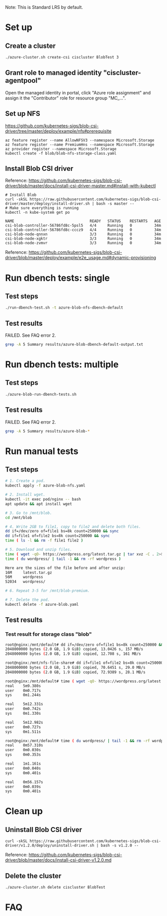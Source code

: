 Note: This is Standard LRS by default.

# Set up

## Create a cluster

```bash
./azure-cluster.sh create-csi ciscluster BlobTest 3
```

## Grant role to managed identity "ciscluster-agentpool"

Open the managed identity in portal, click "Azure role assignment"
and assign it the "Contributor" role for resource group "MC_...".

## Set up NFS

https://github.com/kubernetes-sigs/blob-csi-driver/tree/master/deploy/example/nfs#prerequisite

```
az feature register --name AllowNFSV3 --namespace Microsoft.Storage
az feature register --name PremiumHns --namespace Microsoft.Storage
az provider register --namespace Microsoft.Storage
kubectl create -f blob/blob-nfs-storage-class.yaml
```

## Install Blob CSI driver

Reference: https://github.com/kubernetes-sigs/blob-csi-driver/blob/master/docs/install-csi-driver-master.md#install-with-kubectl

```
# Install Blob
curl -skSL https://raw.githubusercontent.com/kubernetes-sigs/blob-csi-driver/master/deploy/install-driver.sh | bash -s master --
# Make sure everything is running
kubectl -n kube-system get po

NAME                                  READY   STATUS    RESTARTS   AGE
csi-blob-controller-56786fd8c-5psl5   4/4     Running   0          34m
csi-blob-controller-56786fd8c-cccz9   4/4     Running   0          34m
csi-blob-node-qnnxn                   3/3     Running   0          34m
csi-blob-node-xgktr                   3/3     Running   0          34m
csi-blob-node-zvmvr                   3/3     Running   0          34m
```

Reference: https://github.com/kubernetes-sigs/blob-csi-driver/blob/master/deploy/example/e2e_usage.md#dynamic-provisioning

# Run dbench tests: single

## Test steps

```bash
./run-dbench-test.sh -t azure-blob-nfs-dbench-default
```

## Test results

FAILED. See FAQ error 2.

```bash
grep -A 5 Summary results/azure-blob-dbench-default-output.txt
```

# Run dbench tests: multiple

## Test steps

```bash
./azure-blob-run-dbench-tests.sh
```

## Test results

FAILED. See FAQ error 2.

```bash
grep -A 5 Summary results/azure-blob-*
```

# Run manual tests

## Test steps

```bash
# 1. Create a pod.
kubectl apply -f azure-blob-nfs.yaml

# 2. Install wget.
kubectl -it exec pod/nginx -- bash
apt update && apt install wget

# 3. Go to /mnt/blob.
cd /mnt/blob

# 4. Write 2GB to file1, copy to file2 and delete both files.
dd if=/dev/zero of=file1 bs=8k count=250000 && sync 
dd if=file1 of=file2 bs=8k count=250000 && sync 
time ( ls -l && rm -f file1 file2 )

# 5. Download and unzip files.
time ( wget -qO- https://wordpress.org/latest.tar.gz | tar xvz -C . 2>&1 > /dev/null )
time ( du wordpress/ | tail -1 && rm -rf wordpress )

Here are the sizes of the file before and after unzip:
16M     latest.tar.gz
56M     wordpress
52034   wordpress/

# 6. Repeat 3-5 for /mnt/blob-premium.

# 7. Delete the pod.
kubectl delete -f azure-blob.yaml
```

## Test results

### Test result for storage class "blob"

```bash
root@nginx:/mnt/default# dd if=/dev/zero of=file1 bs=8k count=250000 && sync 
2048000000 bytes (2.0 GB, 1.9 GiB) copied, 13.0426 s, 157 MB/s
2048000000 bytes (2.0 GB, 1.9 GiB) copied, 12.708 s, 161 MB/s

root@nginx:/mnt/nfs-file-share# dd if=file1 of=file2 bs=8k count=250000 && sync 
2048000000 bytes (2.0 GB, 1.9 GiB) copied, 70.6451 s, 29.0 MB/s
2048000000 bytes (2.0 GB, 1.9 GiB) copied, 72.9389 s, 28.1 MB/s

root@nginx:/mnt/default# time ( wget -qO- https://wordpress.org/latest.tar.gz | tar xvz -C . 2>&1 > /dev/null )
real    5m9.380s
user    0m0.717s
sys     0m1.244s

real    5m12.331s
user    0m0.742s
sys     0m1.330s

real    5m12.982s
user    0m0.727s
sys     0m1.511s

root@nginx:/mnt/default# time ( du wordpress/ | tail -1 && rm -rf wordpress )
real    0m57.310s
user    0m0.030s
sys     0m0.353s

real    1m1.161s
user    0m0.040s
sys     0m0.401s

real    0m56.157s
user    0m0.039s
sys     0m0.401s
```

# Clean up

## Uninstall Blob CSI driver

```
curl -skSL https://raw.githubusercontent.com/kubernetes-sigs/blob-csi-driver/v1.2.0/deploy/uninstall-driver.sh | bash -s v1.2.0 --
```

Reference: https://github.com/kubernetes-sigs/blob-csi-driver/blob/master/docs/install-csi-driver-v1.2.0.md

## Delete the cluster

```bash
./azure-cluster.sh delete ciscluster BlobTest
```

# FAQ

